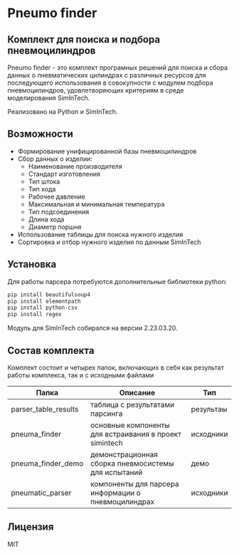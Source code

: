 # Pneumo finder
## Комплект для поиска и подбора пневмоцилиндров


Pneumo finder - это комплект програмных решений для поиска и сбора данных о пневматических цилиндрах
с различных ресурсов для последующего использования в совокупности с модулем подбора пневмоцилиндров,
удовлетворяющих критериям в среде моделирования SimInTech. 

Реализовано на Python и SimInTech.

## Возможности

- Формирование унифицированной базы пневмоцилиндров
- Сбор данных о изделии:
  - Наименование производителя
  - Стандарт изготовления
  - Тип штока
  - Тип хода
  - Рабочее давление
  - Максимальная и минимальная температура
  - Тип подсоединения
  - Длина хода
  - Диаметр поршня
- Использование таблицы для поиска нужного изделия
- Сортировка и отбор нужного изделия по данным SimInTech


## Установка

Для работы парсера потребуются дополнительные библиотеки python:

```sh
pip install beautifulsoup4
pip install elementpath
pip install python-csv
pip install regex
```

Модуль для SimInTech собирался на версии 2.23.03.20.

## Состав комплекта

Комплект состоит и четырех папок, включающих в себя 
как результат работы комплекса, так и с исходными файлами

| Папка | Описание | Тип |
| ------ | ------ | ------ |
| parser_table_results | таблица с результатами парсинга | результаы |
| pneuma_finder | основные компоненты для встраивания в проект simintech | исходники |
| pneuma_finder_demo | демонстрационная сборка пневмосистемы для испытаний | демо |
| pneumatic_parser | компоненты для парсера информации о пневмоцилиндрах | исходники |


## Лицензия

MIT
